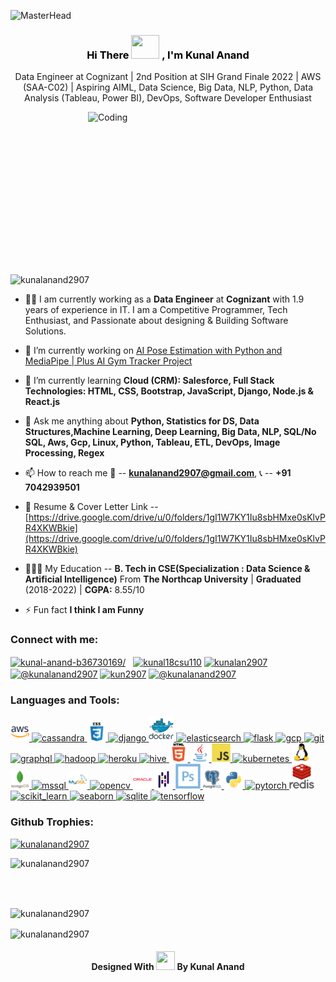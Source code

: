 ![MasterHead](https://media.licdn.com/dms/image/C5612AQH4wNEoCPNXGw/article-cover_image-shrink_600_2000/0/1603042799143?e=2147483647&v=beta&t=eGCjg509uNJg0c6NQEq-MG5MWH2mftTxqJ8lTONhkTg)

<h3 align="center"><span style='color:black;'>Hi There <img src ="https://github.com/KunalAnand2907/KunalAnand2907/assets/46574881/5f916b6b-3ad1-4d6c-9a98-b6f6c2d72c4c" width ="45" height="38"> , I'm Kunal Anand</span></h3>

<p align="center">Data Engineer at Cognizant | 2nd Position at SIH Grand Finale 2022 | AWS (SAA-C02) | Aspiring AIML, Data Science, Big Data, NLP, Python, Data Analysis (Tableau, Power BI), DevOps, Software Developer Enthusiast</p>

<img align="right" alt="Coding" width="380" height="260" src="https://github.com/KunalAnand2907/KunalAnand2907/assets/46574881/22230352-22ba-4462-9536-b5cafd044ca0">


<p align="left"> <img src="https://komarev.com/ghpvc/?username=kunalanand2907&label=Profile%20views&color=0e75b6&style=flat" alt="kunalanand2907"/> </p>

- 👨‍💻  I am currently working as a **Data Engineer** at **Cognizant** with 1.9 years of experience in IT. I am a Competitive Programmer, Tech Enthusiast, and Passionate about designing & Building Software Solutions.
  
- 🔭 I’m currently working on [AI Pose Estimation with Python and MediaPipe | Plus AI Gym Tracker Project](https://github.com/KunalAnand2907/EVOLVFIT_DATA_Science)

- 🌱 I’m currently learning **Cloud (CRM): Salesforce, Full Stack Technologies: HTML, CSS, Bootstrap, JavaScript, Django, Node.js & React.js**

- 💬 Ask me anything about **Python, Statistics for DS, Data Structures,Machine Learning, Deep Learning, Big Data, NLP, SQL/No SQL, Aws, Gcp, Linux, Python, Tableau, ETL, DevOps, Image Processing, Regex**

- 📫 How to reach me 📧 -- **kunalanand2907@gmail.com**, 📞 -- **+91 7042939501**

- 📄 Resume & Cover Letter Link -- [https://drive.google.com/drive/u/0/folders/1gI1W7KY1Iu8sbHMxe0sKlvPR4XKWBkie](https://drive.google.com/drive/u/0/folders/1gI1W7KY1Iu8sbHMxe0sKlvPR4XKWBkie)

- 👨🏻‍🎓 My Education -- **B. Tech in CSE(Specialization : Data Science & Artificial Intelligence)** From **The Northcap University** | **Graduated** (2018-2022) | **CGPA:** 8.55/10

- ⚡ Fun fact **I think I am Funny**

<h3 align="left">Connect with me:</h3>
<p align="left">
<a href="https://linkedin.com/in/kunal-anand-b36730169/" target="_blank"><img align="center" src="https://github.com/KunalAnand2907/KunalAnand2907/assets/46574881/a0b95987-4f05-4eee-9576-6b9b2c1ecbbd" alt="kunal-anand-b36730169/" height="25" width="25"></a> &nbsp
<a href="https://kaggle.com/kunal18csu110" target="_blank"><img align="center" src="https://github.com/KunalAnand2907/KunalAnand2907/assets/46574881/08fd6166-5ac0-4c02-a90b-a9fc7e97f73f" alt="kunal18csu110" height="22" width="40" /></a>
<a href="https://instagram.com/kunalan2907" target="_blank"><img align="center" src="https://github.com/KunalAnand2907/KunalAnand2907/assets/46574881/16264991-2e29-497e-b091-52919007da60" alt="kunalan2907" height="30" width="30" /></a>
<a href="https://medium.com/@kunalanand2907" target="_blank"><img align="center" src="https://github.com/KunalAnand2907/KunalAnand2907/assets/46574881/e22879a8-9d55-436c-89d9-654c21d1437c" alt="@kunalanand2907" height="25" width="25"/></a>
<a href="https://www.leetcode.com/kun2907" target="_blank"><img align="center" src="https://github.com/KunalAnand2907/KunalAnand2907/assets/46574881/79a13b3b-57e4-4e84-b501-816b241bba1b" alt="kun2907" height="35" width="35"/></a>
<a href="https://www.hackerearth.com/@kunalanand2907" target="_blank"><img align="center" src="https://github.com/KunalAnand2907/KunalAnand2907/assets/46574881/f71b37eb-f61b-4426-8765-eac0ba7e8f5e" alt="@kunalanand2907" height="24" width="24" /></a>
</p>


<h3 align="left">Languages and Tools:</h3>
<p align="left"> <a href="https://aws.amazon.com" target="_blank" rel="noreferrer"> <img src="https://raw.githubusercontent.com/devicons/devicon/master/icons/amazonwebservices/amazonwebservices-original-wordmark.svg" alt="aws" width="30" height="30"/> </a> <a href="https://cassandra.apache.org/" target="_blank" rel="noreferrer"> <img src="https://www.vectorlogo.zone/logos/apache_cassandra/apache_cassandra-icon.svg" alt="cassandra" width="30" height="30"/> </a> <a href="https://www.w3schools.com/css/" target="_blank" rel="noreferrer"> <img src="https://raw.githubusercontent.com/devicons/devicon/master/icons/css3/css3-original-wordmark.svg" alt="css3" width="30" height="30"/> </a> <a href="https://www.djangoproject.com/" target="_blank" rel="noreferrer"> <img src="https://cdn.worldvectorlogo.com/logos/django.svg" alt="django" width="30" height="30"/> </a> <a href="https://www.docker.com/" target="_blank" rel="noreferrer"> <img src="https://raw.githubusercontent.com/devicons/devicon/master/icons/docker/docker-original-wordmark.svg" alt="docker" width="40" height="40"/> </a> <a href="https://www.elastic.co" target="_blank" rel="noreferrer"> <img src="https://www.vectorlogo.zone/logos/elastic/elastic-icon.svg" alt="elasticsearch" width="30" height="30"/> </a> <a href="https://flask.palletsprojects.com/" target="_blank" rel="noreferrer"> <img src="https://www.vectorlogo.zone/logos/pocoo_flask/pocoo_flask-icon.svg" alt="flask" width="30" height="30"/> </a> <a href="https://cloud.google.com" target="_blank" rel="noreferrer"> <img src="https://www.vectorlogo.zone/logos/google_cloud/google_cloud-icon.svg" alt="gcp" width="30" height="30"/> </a> <a href="https://git-scm.com/" target="_blank" rel="noreferrer"> <img src="https://www.vectorlogo.zone/logos/git-scm/git-scm-icon.svg" alt="git" width="40" height="40"/> </a> <a href="https://graphql.org" target="_blank" rel="noreferrer"> <img src="https://www.vectorlogo.zone/logos/graphql/graphql-icon.svg" alt="graphql" width="30" height="30"/> </a> <a href="https://hadoop.apache.org/" target="_blank" rel="noreferrer"> <img src="https://www.vectorlogo.zone/logos/apache_hadoop/apache_hadoop-icon.svg" alt="hadoop" width="30" height="30"/> </a> <a href="https://heroku.com" target="_blank" rel="noreferrer"> <img src="https://www.vectorlogo.zone/logos/heroku/heroku-icon.svg" alt="heroku" width="30" height="30"/> </a> <a href="https://hive.apache.org/" target="_blank" rel="noreferrer"> <img src="https://www.vectorlogo.zone/logos/apache_hive/apache_hive-icon.svg" alt="hive" width="30" height="30"/> </a> <a href="https://www.w3.org/html/" target="_blank" rel="noreferrer"> <img src="https://raw.githubusercontent.com/devicons/devicon/master/icons/html5/html5-original-wordmark.svg" alt="html5" width="30" height="30"/> </a> <a href="https://www.java.com" target="_blank" rel="noreferrer"> <img src="https://raw.githubusercontent.com/devicons/devicon/master/icons/java/java-original.svg" alt="java" width="30" height="30"/> </a> <a href="https://developer.mozilla.org/en-US/docs/Web/JavaScript" target="_blank" rel="noreferrer"> <img src="https://raw.githubusercontent.com/devicons/devicon/master/icons/javascript/javascript-original.svg" alt="javascript" width="30" height="30"/> </a> <a href="https://kubernetes.io" target="_blank" rel="noreferrer"> <img src="https://www.vectorlogo.zone/logos/kubernetes/kubernetes-icon.svg" alt="kubernetes" width="30" height="30"/> </a> <a href="https://www.linux.org/" target="_blank" rel="noreferrer"> <img src="https://raw.githubusercontent.com/devicons/devicon/master/icons/linux/linux-original.svg" alt="linux" width="30" height="30"/> </a> <a href="https://www.mongodb.com/" target="_blank" rel="noreferrer"> <img src="https://raw.githubusercontent.com/devicons/devicon/master/icons/mongodb/mongodb-original-wordmark.svg" alt="mongodb" width="30" height="30"/> </a> <a href="https://www.microsoft.com/en-us/sql-server" target="_blank" rel="noreferrer"> <img src="https://www.svgrepo.com/show/303229/microsoft-sql-server-logo.svg" alt="mssql" width="30" height="30"/> </a> <a href="https://www.mysql.com/" target="_blank" rel="noreferrer"> <img src="https://raw.githubusercontent.com/devicons/devicon/master/icons/mysql/mysql-original-wordmark.svg" alt="mysql" width="30" height="30"/> </a> <a href="https://opencv.org/" target="_blank" rel="noreferrer"> <img src="https://www.vectorlogo.zone/logos/opencv/opencv-icon.svg" alt="opencv" width="30" height="30"/> </a> <a href="https://www.oracle.com/" target="_blank" rel="noreferrer"> <img src="https://raw.githubusercontent.com/devicons/devicon/master/icons/oracle/oracle-original.svg" alt="oracle" width="30" height="30"/> </a> <a href="https://pandas.pydata.org/" target="_blank" rel="noreferrer"> <img src="https://raw.githubusercontent.com/devicons/devicon/2ae2a900d2f041da66e950e4d48052658d850630/icons/pandas/pandas-original.svg" alt="pandas" width="30" height="30"/> </a> <a href="https://www.photoshop.com/en" target="_blank" rel="noreferrer"> <img src="https://raw.githubusercontent.com/devicons/devicon/master/icons/photoshop/photoshop-line.svg" alt="photoshop" width="40" height="40"/> </a> <a href="https://www.postgresql.org" target="_blank" rel="noreferrer"> <img src="https://raw.githubusercontent.com/devicons/devicon/master/icons/postgresql/postgresql-original-wordmark.svg" alt="postgresql" width="30" height="30"/> </a> <a href="https://www.python.org" target="_blank" rel="noreferrer"> <img src="https://raw.githubusercontent.com/devicons/devicon/master/icons/python/python-original.svg" alt="python" width="30" height="30"/> </a> <a href="https://pytorch.org/" target="_blank" rel="noreferrer"> <img src="https://www.vectorlogo.zone/logos/pytorch/pytorch-icon.svg" alt="pytorch" width="30" height="30"/> </a> <a href="https://redis.io" target="_blank" rel="noreferrer"> <img src="https://raw.githubusercontent.com/devicons/devicon/master/icons/redis/redis-original-wordmark.svg" alt="redis" width="40" height="40"/> </a> <a href="https://scikit-learn.org/" target="_blank" rel="noreferrer"> <img src="https://upload.wikimedia.org/wikipedia/commons/0/05/Scikit_learn_logo_small.svg" alt="scikit_learn" width="30" height="30"/> </a> <a href="https://seaborn.pydata.org/" target="_blank" rel="noreferrer"> <img src="https://seaborn.pydata.org/_images/logo-mark-lightbg.svg" alt="seaborn" width="30" height="30"/> </a> <a href="https://www.sqlite.org/" target="_blank" rel="noreferrer"> <img src="https://www.vectorlogo.zone/logos/sqlite/sqlite-icon.svg" alt="sqlite" width="30" height="30"/> </a> <a href="https://www.tensorflow.org" target="_blank" rel="noreferrer"> <img src="https://www.vectorlogo.zone/logos/tensorflow/tensorflow-icon.svg" alt="tensorflow" width="30" height="30"/> </a> </p>

<h3 align="left">Github Trophies:</h3>
<p align="left"> <a href="https://github.com/ryo-ma/github-profile-trophy"><img src="https://github-profile-trophy.vercel.app/?username=kunalanand2907" alt="kunalanand2907" /></a> </p>
<p>&nbsp;<img align="left" src="https://github-readme-stats.vercel.app/api/top-langs?username=kunalanand2907&show_icons=true&locale=en&layout=compact" alt="kunalanand2907"/></p>
<br>
<br>
<p><img align="center" src="https://github-readme-stats.vercel.app/api?username=kunalanand2907&show_icons=true&locale=en" alt="kunalanand2907" /></p>

<p><img align="center" src="https://github-readme-streak-stats.herokuapp.com/?user=kunalanand2907&" alt="kunalanand2907" /></p>

<h4 align = 'center'> Designed With <img src ="https://github.com/KunalAnand2907/KunalAnand2907/assets/46574881/26aa917c-5c10-48c4-a3d5-cbd8cce0ea27" width ="30" height="30"> By Kunal Anand </h4>


